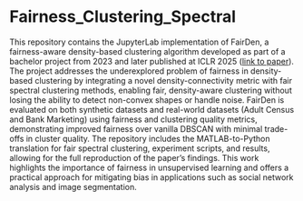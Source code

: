 # Fairness_Clustering_Spectral
This repository contains the JupyterLab implementation of FairDen, a fairness-aware density-based clustering algorithm developed as part of a bachelor project from 2023 and later published at ICLR 2025 ([link to paper](https://openreview.net/forum?id=aPHHhnZktB)). The project addresses the underexplored problem of fairness in density-based clustering by integrating a novel density-connectivity metric with fair spectral clustering methods, enabling fair, density-aware clustering without losing the ability to detect non-convex shapes or handle noise. FairDen is evaluated on both synthetic datasets and real-world datasets (Adult Census and Bank Marketing) using fairness and clustering   quality metrics, demonstrating improved fairness over vanilla DBSCAN with minimal trade-offs in cluster quality. The repository includes the MATLAB-to-Python translation for fair spectral clustering, experiment scripts, and results, allowing for the full reproduction of the paper’s findings. This work highlights the importance of fairness in unsupervised learning and offers a practical approach for mitigating bias in applications such as social network analysis and image segmentation.
